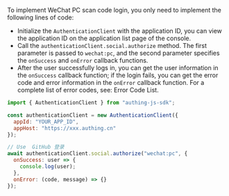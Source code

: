 To implement WeChat PC scan code login, you only need to implement the following lines of code:

- Initialize the `AuthenticationClient` with the application ID, you can view the application ID on the application list page of the console.
- Call the `authenticationClient.social.authorize` method. The first parameter is passed to `wechat:pc`, and the second parameter specifies the `onSuccess` and `onError` callback functions.
- After the user successfully logs in, you can get the user information in the `onSuccess` callback function; if the login fails, you can get the error code and error information in the `onError` callback function. For a complete list of error codes, see: Error Code List.

```javascript
import { AuthenticationClient } from "authing-js-sdk";

const authenticationClient = new AuthenticationClient({
  appId: "YOUR_APP_ID",
  appHost: "https://xxx.authing.cn"
});

// Use  GitHub 登录
await authenticationClient.social.authorize("wechat:pc", {
  onSuccess: user => {
    console.log(user);
  },
  onError: (code, message) => {}
});
```
